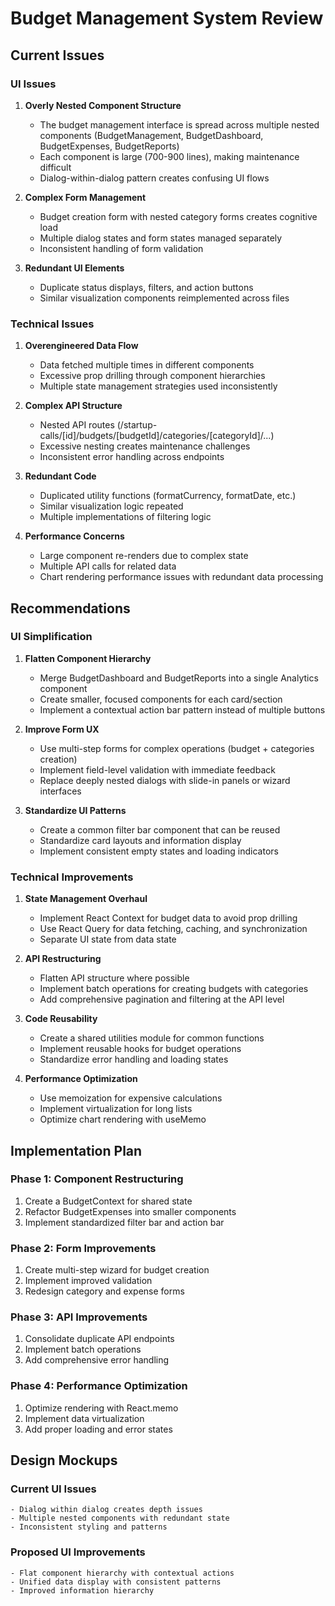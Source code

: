 # Budget Management System Review

## Current Issues

### UI Issues

1. **Overly Nested Component Structure**

   - The budget management interface is spread across multiple nested components (BudgetManagement, BudgetDashboard, BudgetExpenses, BudgetReports)
   - Each component is large (700-900 lines), making maintenance difficult
   - Dialog-within-dialog pattern creates confusing UI flows

2. **Complex Form Management**

   - Budget creation form with nested category forms creates cognitive load
   - Multiple dialog states and form states managed separately
   - Inconsistent handling of form validation

3. **Redundant UI Elements**
   - Duplicate status displays, filters, and action buttons
   - Similar visualization components reimplemented across files

### Technical Issues

1. **Overengineered Data Flow**

   - Data fetched multiple times in different components
   - Excessive prop drilling through component hierarchies
   - Multiple state management strategies used inconsistently

2. **Complex API Structure**

   - Nested API routes (/startup-calls/[id]/budgets/[budgetId]/categories/[categoryId]/...)
   - Excessive nesting creates maintenance challenges
   - Inconsistent error handling across endpoints

3. **Redundant Code**

   - Duplicated utility functions (formatCurrency, formatDate, etc.)
   - Similar visualization logic repeated
   - Multiple implementations of filtering logic

4. **Performance Concerns**
   - Large component re-renders due to complex state
   - Multiple API calls for related data
   - Chart rendering performance issues with redundant data processing

## Recommendations

### UI Simplification

1. **Flatten Component Hierarchy**

   - Merge BudgetDashboard and BudgetReports into a single Analytics component
   - Create smaller, focused components for each card/section
   - Implement a contextual action bar pattern instead of multiple buttons

2. **Improve Form UX**

   - Use multi-step forms for complex operations (budget + categories creation)
   - Implement field-level validation with immediate feedback
   - Replace deeply nested dialogs with slide-in panels or wizard interfaces

3. **Standardize UI Patterns**
   - Create a common filter bar component that can be reused
   - Standardize card layouts and information display
   - Implement consistent empty states and loading indicators

### Technical Improvements

1. **State Management Overhaul**

   - Implement React Context for budget data to avoid prop drilling
   - Use React Query for data fetching, caching, and synchronization
   - Separate UI state from data state

2. **API Restructuring**

   - Flatten API structure where possible
   - Implement batch operations for creating budgets with categories
   - Add comprehensive pagination and filtering at the API level

3. **Code Reusability**

   - Create a shared utilities module for common functions
   - Implement reusable hooks for budget operations
   - Standardize error handling and loading states

4. **Performance Optimization**
   - Use memoization for expensive calculations
   - Implement virtualization for long lists
   - Optimize chart rendering with useMemo

## Implementation Plan

### Phase 1: Component Restructuring

1. Create a BudgetContext for shared state
2. Refactor BudgetExpenses into smaller components
3. Implement standardized filter bar and action bar

### Phase 2: Form Improvements

1. Create multi-step wizard for budget creation
2. Implement improved validation
3. Redesign category and expense forms

### Phase 3: API Improvements

1. Consolidate duplicate API endpoints
2. Implement batch operations
3. Add comprehensive error handling

### Phase 4: Performance Optimization

1. Optimize rendering with React.memo
2. Implement data virtualization
3. Add proper loading and error states

## Design Mockups

### Current UI Issues

```
- Dialog within dialog creates depth issues
- Multiple nested components with redundant state
- Inconsistent styling and patterns
```

### Proposed UI Improvements

```
- Flat component hierarchy with contextual actions
- Unified data display with consistent patterns
- Improved information hierarchy
```

